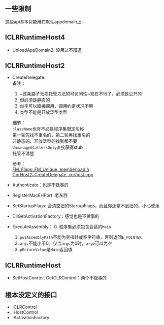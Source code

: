 ## 一些限制
这些api基本只能用在默认appdomain上

## ICLRRuntimeHost4
* UnloadAppDomain2: 没用过不知道

## ICLRRuntimeHost2
* CreateDelegate:  
	备注：
	1. ~这条路子无视托管方法的可访问性~现在不行了，必须是公开的  
	2. 但必须是静态的  
	3. 似乎可以直接调用，调用约定状况不明
	4. 类型不能是开放泛型类型  

	细节：  
	`className`也许不必是程序集限定名称  
	第一轮先找不重名的，第二轮再找重名的  
	非静态的、开放泛型的找到都不要  
	`UnmanagedCallersOnly`直接获得stub  
	托管不清楚

	参考：  
	[FM_Flags::FM_Unique, memberload.h](https://github.com/dotnet/runtime/blob/57bfe474518ab5b7cfe6bf7424a79ce3af9d6657/src/coreclr/vm/memberload.h#L175)  
	[CorHost2::CreateDelegate, corhost.cpp](https://github.com/dotnet/runtime/blob/7088332d24a276f557e1fe3612947fb17e0f04a3/src/coreclr/vm/corhost.cpp#L694-L786)

* Authenticate：也是不做事的
* RegisterMacEHPort: 老东西
* SetStartupFlags: 会清空旧的StartupFlags，而且你还拿不到旧的，小心使用
* DllGetActivationFactory：感觉也是不做事的
* ExecuteAssembly：
	0. 程序集必须包含合适的`Main`
	1. `pwzAssemblyPath`不能为空指针或空字符串，否则返回`E_POINTER`
	2. `argc`不能小于0。仅当`argc`为0时，`argv`可以为空
	3. `pReturnValue`是`Main`返回值

## ICLRRuntimeHost
* SetHostConrtol, GetCLRControl：两个不做事的

## 根本没定义的接口
* ICLRControl
* IHostControl
* IActivationFactory